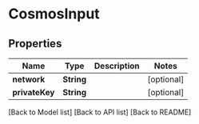 # CosmosInput

## Properties

| Name           | Type       | Description | Notes       |
| -------------- | ---------- | ----------- | ----------- |
| **network**    | **String** |             | \[optional] |
| **privateKey** | **String** |             | \[optional] |

\[Back to Model list] \[Back to API list] \[Back to README]
